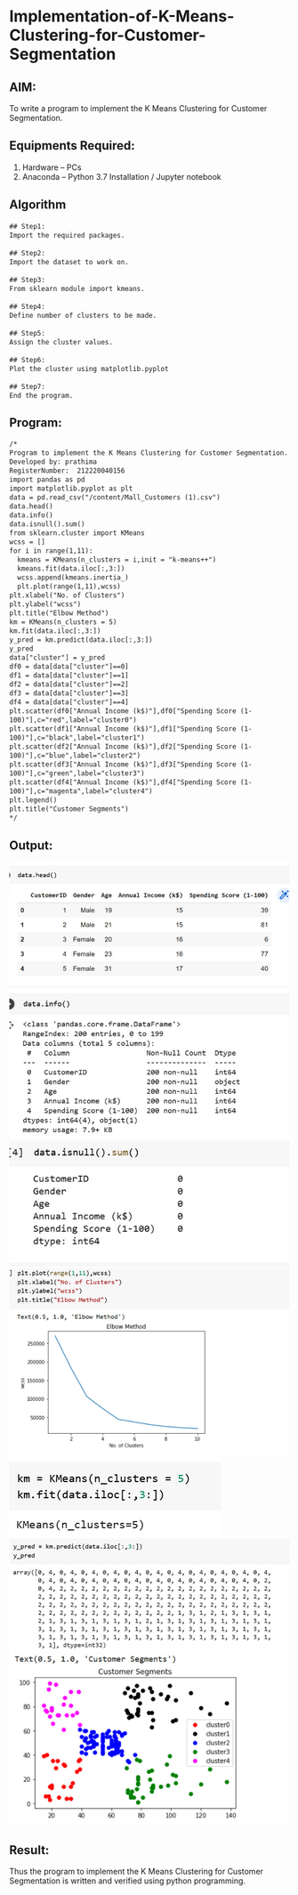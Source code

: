 # Implementation-of-K-Means-Clustering-for-Customer-Segmentation

## AIM:
To write a program to implement the K Means Clustering for Customer Segmentation.

## Equipments Required:
1. Hardware – PCs
2. Anaconda – Python 3.7 Installation / Jupyter notebook

## Algorithm
```
## Step1:
Import the required packages.

## Step2:
Import the dataset to work on.

## Step3:
From sklearn module import kmeans.

## Step4:
Define number of clusters to be made.

## Step5:
Assign the cluster values.

## Step6:
Plot the cluster using matplotlib.pyplot

## Step7:
End the program.
```
## Program:
```
/*
Program to implement the K Means Clustering for Customer Segmentation.
Developed by: prathima
RegisterNumber:  212220040156
import pandas as pd
import matplotlib.pyplot as plt
data = pd.read_csv("/content/Mall_Customers (1).csv")
data.head()
data.info()
data.isnull().sum()
from sklearn.cluster import KMeans
wcss = []
for i in range(1,11): 
  kmeans = KMeans(n_clusters = i,init = "k-means++")
  kmeans.fit(data.iloc[:,3:])
  wcss.append(kmeans.inertia_)
  plt.plot(range(1,11),wcss)
plt.xlabel("No. of Clusters")
plt.ylabel("wcss")
plt.title("Elbow Method")
km = KMeans(n_clusters = 5)
km.fit(data.iloc[:,3:])
y_pred = km.predict(data.iloc[:,3:])
y_pred
data["cluster"] = y_pred
df0 = data[data["cluster"]==0]
df1 = data[data["cluster"]==1]
df2 = data[data["cluster"]==2]
df3 = data[data["cluster"]==3]
df4 = data[data["cluster"]==4]
plt.scatter(df0["Annual Income (k$)"],df0["Spending Score (1-100)"],c="red",label="cluster0")
plt.scatter(df1["Annual Income (k$)"],df1["Spending Score (1-100)"],c="black",label="cluster1")
plt.scatter(df2["Annual Income (k$)"],df2["Spending Score (1-100)"],c="blue",label="cluster2")
plt.scatter(df3["Annual Income (k$)"],df3["Spending Score (1-100)"],c="green",label="cluster3")
plt.scatter(df4["Annual Income (k$)"],df4["Spending Score (1-100)"],c="magenta",label="cluster4")
plt.legend()
plt.title("Customer Segments")
*/
```
## Output:
![image](https://github.com/prathima2002/Implementation-of-K-Means-Clustering-for-Customer-Segmentation/blob/bbf3f523bcc0ecbe8184eb57558eb1af87f7de99/WhatsApp%20Image%202022-11-10%20at%2008.55.34.jpeg)
![image](https://github.com/prathima2002/Implementation-of-K-Means-Clustering-for-Customer-Segmentation/blob/558ed069e0f9e838954d8474c0a567bfdcbef3c7/WhatsApp%20Image%202022-11-10%20at%2008.55.43.jpeg)
![image](https://github.com/prathima2002/Implementation-of-K-Means-Clustering-for-Customer-Segmentation/blob/aa4e3a2015f5b21df5944995e3acd4e342637e8b/WhatsApp%20Image%202022-11-10%20at%2008.56.06.jpeg)
![image](https://github.com/prathima2002/Implementation-of-K-Means-Clustering-for-Customer-Segmentation/blob/ba15c342f1d58b730bb63a719bf97490948bae99/WhatsApp%20Image%202022-11-10%20at%2008.56.29.jpeg)
![image](https://github.com/prathima2002/Implementation-of-K-Means-Clustering-for-Customer-Segmentation/blob/41cb883df6a8a5fc781dab8f8c7c0b714290efb3/WhatsApp%20Image%202022-11-10%20at%2008.56.39.jpeg)
![image](https://github.com/prathima2002/Implementation-of-K-Means-Clustering-for-Customer-Segmentation/blob/5e001b9f266c9875b94bf2d61f6dee8548293d28/WhatsApp%20Image%202022-11-10%20at%2008.56.50.jpeg)
![image](https://github.com/prathima2002/Implementation-of-K-Means-Clustering-for-Customer-Segmentation/blob/7d0b4c4696ee26eb6eb1df2e4081d4f8452e0837/WhatsApp%20Image%202022-11-10%20at%2008.57.07.jpeg)

## Result:
Thus the program to implement the K Means Clustering for Customer Segmentation is written and verified using python programming.
